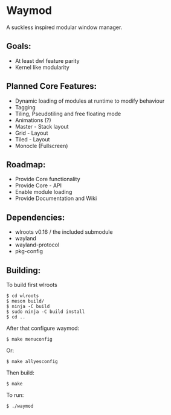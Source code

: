Waymod
======

A suckless inspired modular window manager.

Goals:
------

- At least dwl feature parity
- Kernel like modularity

Planned Core Features:
----------------------

- Dynamic loading of modules at runtime to modify behaviour
- Tagging
- Tiling, Pseudotiling and free floating mode
- Animations (?)
- Master - Stack layout
- Grid - Layout
- Tiled -  Layout
- Monocle (Fullscreen)

Roadmap:
--------

- Provide Core functionality
- Provide Core - API
- Enable module loading
- Provide Documentation and Wiki

Dependencies:
-------------

- wlroots v0.16 / the included submodule
- wayland
- wayland-protocol
- pkg-config


Building:
---------

To build first wlroots
```
$ cd wlroots
$ meson build/
$ ninja -C build
$ sudo ninja -C build install
$ cd ..
```

After that configure waymod:
```
$ make menuconfig
```
Or:

```
$ make allyesconfig
```

Then build:

```
$ make
```

To run:

```
$ ./waymod
```
